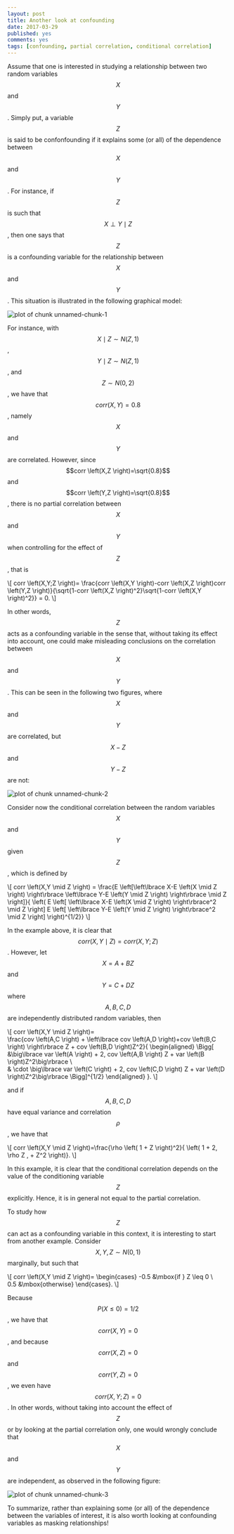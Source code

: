```yaml
---
layout: post
title: Another look at confounding
date: 2017-03-29
published: yes
comments: yes
tags: [confounding, partial correlation, conditional correlation]
---
```

Assume that one is interested in studying a relationship between two random 
variables $$X$$ and $$Y$$. Simply put, a variable $$Z$$ is said to be confonfounding 
if it explains some (or all) of the dependence between $$X$$ and $$Y$$. For instance, 
if $$Z$$ is such that $$X \perp Y  \mid Z$$, then one says that $$Z$$ is a confounding 
variable for the relationship between $$X$$ and $$Y$$. This situation is illustrated 
in the following graphical model:

![plot of chunk unnamed-chunk-1](/figure/source/another-look-at-confounding/2017-03-29-another-look-at-confounding/unnamed-chunk-1-1.png)

For instance, with $$X \mid Z \sim N(Z,1)$$, $$Y  \mid Z \sim N(Z,1)$$, and 
$$Z \sim N(0,2)$$, we have that $$corr \left(X,Y \right)=0.8$$, namely $$X$$ and $$Y$$ are correlated. 
However, since $$corr \left(X,Z \right)=\sqrt{0.8}$$ and $$corr \left(Y,Z \right)=\sqrt{0.8}$$, there is no partial correlation between $$X$$ and $$Y$$ when controlling for the effect of $$Z$$, that is

\\[
corr \left(X,Y;Z \right)= \frac{corr \left(X,Y \right)-corr \left(X,Z \right)corr \left(Y,Z \right)}{\sqrt{1-corr \left(X,Z \right)^2}\sqrt{1-corr \left(X,Y \right)^2}} = 0.
\\]

In other words, $$Z$$ acts as a confounding variable in the sense that, without taking its effect into account, one could make misleading conclusions on the correlation between $$X$$ and $$Y$$. This can be seen in the following two figures, where $$X$$ and $$Y$$ are correlated, 
but $$X-Z$$ and $$Y-Z$$ are not:

![plot of chunk unnamed-chunk-2](/figure/source/another-look-at-confounding/2017-03-29-another-look-at-confounding/unnamed-chunk-2-1.png)

Consider now the conditional correlation between the random variables $$X$$ and $$Y$$ given $$Z$$, which is defined by

\\[
corr \left(X,Y \mid Z \right) = 
\frac{E \left[\left\lbrace X-E \left(X \mid Z \right) \right\rbrace \left\lbrace Y-E \left(Y \mid Z \right) \right\rbrace \mid Z \right]}{ \left( E \left[ \left\lbrace X-E \left(X \mid Z \right) \right\rbrace^2 \mid Z \right] E \left[ \left\lbrace Y-E \left(Y \mid Z \right) \right\rbrace^2 \mid Z \right] \right)^{1/2}}
\\]

In the example above, it is clear that $$corr \left(X,Y \mid Z \right) = corr \left(X,Y ; Z \right)$$. However, let $$X =  A + BZ$$ and $$Y =  C + DZ$$ where $$A,B,C,D$$ are independently distributed random variables, then

\\[
    corr \left(X,Y \mid Z \right)=  
    \frac{cov \left(A,C \right) + \left\lbrace cov \left(A,D \right)+cov \left(B,C \right) \right\rbrace Z + cov \left(B,D \right)Z^2}{
    \begin{aligned}
 \Bigg[ &\big\lbrace var \left(A \right) + 2\, cov \left(A,B \right)  Z + var \left(B \right)Z^2\big\rbrace \\\
           & \cdot \big\lbrace var \left(C \right) + 2\, cov \left(C,D \right)  Z + var \left(D \right)Z^2\big\rbrace \Bigg]^{1/2}
\end{aligned}
    }.
\\]

and if $$A,B,C,D$$ have equal variance and correlation $$\rho$$, we have that

\\[
    corr \left(X,Y \mid Z \right)=\frac{\rho \left( 1 + Z \right)^2}{
    \left( 1 + 2\, \rho Z \, + Z^2 \right)}.
\\]

In this example, it is clear that the conditional correlation depends on the value of the conditioning variable $$Z$$ explicitly. Hence, it is in general not equal to the partial correlation.

To study how $$Z$$ can act as a confounding variable in this context, it is interesting to start from 
another example. Consider $$X,Y,Z \sim N(0,1)$$ marginally,
but such that 

\\[
corr \left(X,Y \mid Z \right)= \begin{cases}
-0.5 &\mbox{if } Z \leq 0 \\\
0.5 &\mbox{otherwise}
\end{cases}.
\\]

Because $$P(X \leq 0) = 1/2$$, we have that $$corr \left(X,Y\right) = 0$$, and because $$corr \left(X,Z\right) = 0$$ and $$corr \left(Y,Z\right) = 0$$, we even have $$corr \left(X,Y ; Z\right) = 0$$. In other words,
without taking into account the effect of $$Z$$ or by looking at the partial correlation only, one would wrongly conclude that $$X$$ and $$Y$$ are independent, as observed in the following figure:

![plot of chunk unnamed-chunk-3](/figure/source/another-look-at-confounding/2017-03-29-another-look-at-confounding/unnamed-chunk-3-1.png)

To summarize, rather than explaining some (or all) of the dependence between the variables of interest, it is also worth looking at confounding variables as masking relationships!
